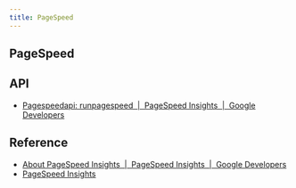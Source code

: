 ```yaml
---
title: PageSpeed
---
```


## PageSpeed

## API
* [Pagespeedapi: runpagespeed  |  PageSpeed Insights  |  Google Developers](https://developers.google.com/speed/docs/insights/v4/reference/pagespeedapi/runpagespeed)

## Reference
* [About PageSpeed Insights  |  PageSpeed Insights  |  Google Developers](https://developers.google.com/speed/docs/insights/about?hl=en-US&utm_source=PSI&utm_medium=incoming-link&utm_campaign=PSI)
* [PageSpeed Insights](https://developers.google.com/speed/pagespeed/insights/)
